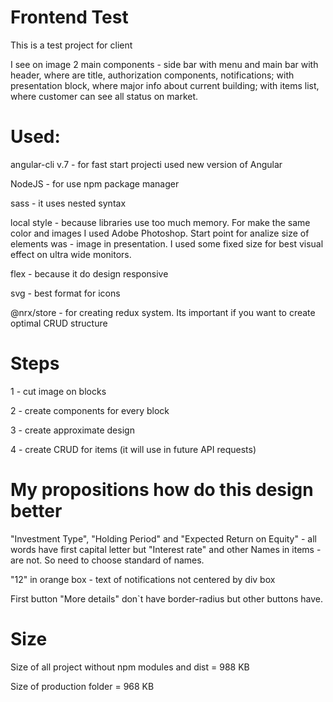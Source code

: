 # Frontend Test

This is a test project for client

I see on image 2 main components - side bar with menu and main bar with 
header, where are title, authorization components, notifications; with 
presentation block, where major info about current building; with
items list, where customer can see all status on market.

# Used:

angular-cli v.7 - for fast start projecti used new version of Angular

NodeJS - for use npm package manager

sass - it uses nested syntax

local style - because libraries use too much memory. For make the same color and images
I used Adobe Photoshop. Start point for analize size of elements 
was - image in presentation. I used some fixed size for best visual effect
on ultra wide monitors.

flex - because it do design responsive

svg - best format for icons

@nrx/store - for creating redux system. Its important if you want to create 
optimal CRUD structure

# Steps

1 - cut image on blocks

2 - create components for every block

3 - create approximate design

4 - create CRUD for items (it will use in future API requests)

# My propositions how do this design better

"Investment Type", "Holding Period" and "Expected Return on Equity" - all words have
first capital letter but "Interest rate" and other Names in items - are not. So
need to choose standard of names.

"12" in orange box - text of notifications not centered by div box

First button "More details" don`t have border-radius but other buttons
have.

# Size

Size of all project without npm modules and dist = 988 KB

Size of production folder = 968 KB
